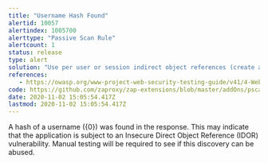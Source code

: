 ```yaml
---
title: "Username Hash Found"
alertid: 10057
alertindex: 1005700
alerttype: "Passive Scan Rule"
alertcount: 1
status: release
type: alert
solution: "Use per user or session indirect object references (create a temporary mapping at time of use). Or, ensure that each use of a direct object reference is tied to an authorization check to ensure the user is authorized for the requested object. "
references:
   - https://owasp.org/www-project-web-security-testing-guide/v41/4-Web_Application_Security_Testing/05-Authorization_Testing/04-Testing_for_Insecure_Direct_Object_References.html
code: https://github.com/zaproxy/zap-extensions/blob/master/addOns/pscanrules/src/main/java/org/zaproxy/zap/extension/pscanrules/UsernameIdorScanRule.java
date: 2020-11-02 15:05:54.417Z
lastmod: 2020-11-02 15:05:54.417Z
---
```

A hash of a username ({0}) was found in the response. This may indicate that the application is subject to an Insecure Direct Object Reference (IDOR) vulnerability. Manual testing will be required to see if this discovery can be abused.
